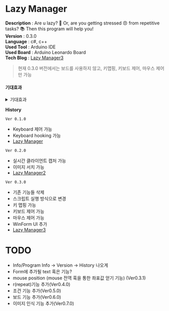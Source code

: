 # Lazy Manager

**Description** : Are u lazy? 🦥 Or, are you getting stressed 😠 from repetitive tasks? 📚 Then this program will help you!    
**Version** : 0.3.0  
**Language** : c#, c++  
**Used Tool** : Arduino IDE  
**Used Board** : Arduino Leonardo Board  
**Tech Blog** : [Lazy Manager3](https://kdjun97.github.io/automation-solution/lazy-manager3/)  

> 현재 0.3.0 버전에서는 보드를 사용하지 않고, 키맵핑, 키보드 제어, 마우스 제어만 가능

#### 기대효과  

<details>
  <summary>기대효과</summary>  
  <p>
  사실 사람은 반복 작업을 하는 것을 아주 지루하게 느낀다.<br>
  나 역시 그렇게 느꼈었고, 그래서 이 프로그램을 생각하게 되었다.<br>
  예를 들어, 어떤 특정 버튼을 계속 눌러야할 때, 너무 귀찮지 않은가?<br>
  혹은 반복되는 키보드 입력으로 너무 힘들거나, 단 한번의 키 입력으로 100번의 키 입력 효과를 나타내는 편리한 기능을 생각해본 적이 있을 것이다.<br>
  보통 이런 경우는, 사무적인 업무에서 많이 발생된다.<br>
  따라서, 나는 이러한 귀찮은 업무를 대신해주는 혹은 더 편리한 기능을 제공해주는 프로그램을 만들어 인간이 더 편리하게 작업을 했으면 한다.<br>
  물론, 많은 사람들이 이러한 생각을 하고 도움을 주는 프로그램을 만들었을 것이다.<br>
  하지만 A회사에서 A프로그램을, B회사에서 B프로그램을 만드는 것 처럼, A회사 프로그램을 다른 회사에서는 사용할 수 없다.<br>
  이 프로그램은 사용자 정의 맵핑기능이 있어 더욱 많은 사용자들(기업들)이 입맛대로 바꾸어 사용할 수 있다는 장점이 있을 것이다.<br>
  또한, 활성창에서 이벤트 처리가 이루어지는 것이 아닌, 비활성창에서도 이벤트 처리를 할 수 있게 함으로써 사용자의 편의를 더욱 생각했다.(동시에 많은 일을 할 수 있음)<br>
  </p>
</details>


**History**  

`Ver 0.1.0`  
  - Keyboard 제어 가능
  - Keyboard hooking 가능
  - [Lazy Manager](https://kdjun97.github.io/automation-solution/lazy-manager/)  

`Ver 0.2.0`  
  - 실시간 클라이언트 캡처 가능
  - 이미지 서치 가능
  - [Lazy Manager2](https://kdjun97.github.io/automation-solution/lazy-manager2/)  

`Ver 0.3.0`  
  - 기존 기능들 삭제
  - 스크립트 실행 방식으로 변경 
  - 키 맵핑 가능
  - 키보드 제어 가능
  - 마우스 제어 가능
  - WinForm UI 추가
  - [Lazy Manager3](https://kdjun97.github.io/automation-solution/lazy-manager3/)

# TODO
  * Info/Program Info -> Version -> History 나오게
  * Form에 추가될 text 혹은 기능?
  * mouse position (mouse 전역 훅을 통한 좌표값 얻기 기능) (Ver0.3.1)
  * r(repeat)기능 추가(Ver0.4.0)  
  * 조건 기능 추가(Ver0.5.0)
  * 보드 기능 추가(Ver0.6.0)
  * 이미지 인식 기능 추가(Ver0.7.0)